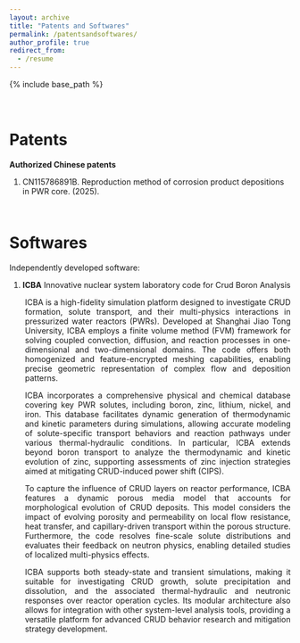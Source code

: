 ```yaml
---
layout: archive
title: "Patents and Softwares"
permalink: /patentsandsoftwares/
author_profile: true
redirect_from:
  - /resume
---
```


{% include base_path %}

<div style="height: 1.5em;"></div>

Patents
===
**Authorized Chinese patents**
1. CN115786891B. Reproduction method of corrosion product depositions in PWR core. (2025).

<div style="height: 1.0em;"></div>

Softwares
===
Independently developed software:

1. **ICBA** Innovative nuclear system laboratory code for Crud Boron Analysis

<div style="padding-left: 2.0em; text-align: justify;">
ICBA is a high-fidelity simulation platform designed to investigate CRUD formation, solute transport, and their multi-physics interactions in pressurized water reactors (PWRs). Developed at Shanghai Jiao Tong University, ICBA employs a finite volume method (FVM) framework for solving coupled convection, diffusion, and reaction processes in one-dimensional and two-dimensional domains. The code offers both homogenized and feature-encrypted meshing capabilities, enabling precise geometric representation of complex flow and deposition patterns.
</div>
<div style="height: 1.0em;"></div>
<div style="padding-left: 2.0em; text-align: justify;">
ICBA incorporates a comprehensive physical and chemical database covering key PWR solutes, including boron, zinc, lithium, nickel, and iron. This database facilitates dynamic generation of thermodynamic and kinetic parameters during simulations, allowing accurate modeling of solute-specific transport behaviors and reaction pathways under various thermal-hydraulic conditions. In particular, ICBA extends beyond boron transport to analyze the thermodynamic and kinetic evolution of zinc, supporting assessments of zinc injection strategies aimed at mitigating CRUD-induced power shift (CIPS).
</div>
<div style="height: 1.0em;"></div>
<div style="padding-left: 2.0em; text-align: justify;">
To capture the influence of CRUD layers on reactor performance, ICBA features a dynamic porous media model that accounts for morphological evolution of CRUD deposits. This model considers the impact of evolving porosity and permeability on local flow resistance, heat transfer, and capillary-driven transport within the porous structure. Furthermore, the code resolves fine-scale solute distributions and evaluates their feedback on neutron physics, enabling detailed studies of localized multi-physics effects.
</div>
<div style="height: 1.0em;"></div>
<div style="padding-left: 2.0em; text-align: justify;">
ICBA supports both steady-state and transient simulations, making it suitable for investigating CRUD growth, solute precipitation and dissolution, and the associated thermal-hydraulic and neutronic responses over reactor operation cycles. Its modular architecture also allows for integration with other system-level analysis tools, providing a versatile platform for advanced CRUD behavior research and mitigation strategy development.
</div>
